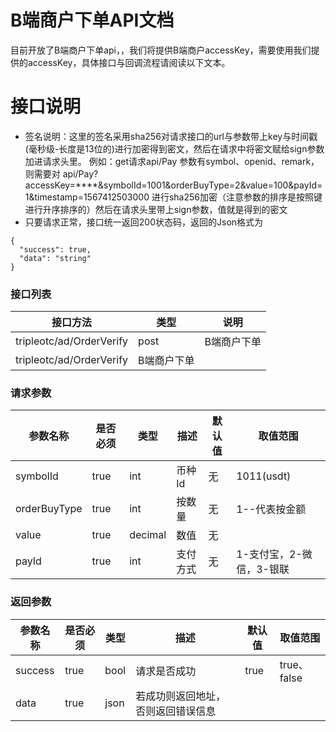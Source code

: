 # B端商户下单API文档
目前开放了B端商户下单api，，我们将提供B端商户accessKey，需要使用我们提供的accessKey，具体接口与回调流程请阅读以下文本。
# 接口说明
- 签名说明：这里的签名采用sha256对请求接口的url与参数带上key与时间戳(毫秒级-长度是13位的)进行加密得到密文，然后在请求中将密文赋给sign参数加进请求头里。 例如：get请求api/Pay 参数有symbol、openid、remark，则需要对 api/Pay?accessKey=****&symbolId=1001&orderBuyType=2&value=100&payId=1&timestamp=1567412503000 进行sha256加密（注意参数的排序是按照键进行升序排序的）然后在请求头里带上sign参数，值就是得到的密文
- 只要请求正常，接口统一返回200状态码，返回的Json格式为
~~~~
{
  "success": true,
  "data": "string"
}
~~~~

### 接口列表

|接口方法|类型|说明|
| --------   | -----  | ----  |
|tripleotc/ad/OrderVerify|post|B端商户下单|
|tripleotc/ad/OrderVerify|B端商户下单|||

### 请求参数

|参数名称|是否必须|类型|描述|默认值|取值范围|
| --------   | -----  | ----  | ----  | ----  | ----  |
|symbolId|true|int|币种Id|无|1011(usdt)|
|orderBuyType|true|int|按数量|无|1--代表按金额|
|value|true|decimal|数值|无||
|payId|true|int|支付方式|无|1-支付宝，2-微信，3-银联|

### 返回参数

|参数名称|是否必须|类型|描述|默认值|取值范围|
| --------   | -----  | ----  | ----  | ----  | ----  |
|success|true|bool|请求是否成功|true|true、false|
|data|true|json|	若成功则返回地址，否则返回错误信息||||
